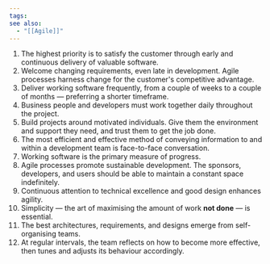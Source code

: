 ```yaml
---
tags: 
see also:
  - "[[Agile]]"
---
```

1. The highest priority is to satisfy the customer through early and continuous delivery of valuable software.
2. Welcome changing requirements, even late in development. Agile processes harness change for the customer's competitive advantage.
3. Deliver working software frequently, from a couple of weeks to a couple of months — preferring a shorter timeframe.
4. Business people and developers must work together daily throughout the project.
5. Build projects around motivated individuals. Give them the environment and support they need, and trust them to get the job done.
6. The most efficient and effective method of conveying information to and within a development team is face-to-face conversation.
7. Working software is the primary measure of progress.
8. Agile processes promote sustainable development. The sponsors, developers, and users should be able to maintain a constant space indefinitely.
9. Continuous attention to technical excellence and good design enhances agility.
10. Simplicity — the art of maximising the amount of work **not done** — is essential.
11. The best architectures, requirements, and designs emerge from self-organising teams.
12. At regular intervals, the team reflects on how to become more effective, then tunes and adjusts its behaviour accordingly.